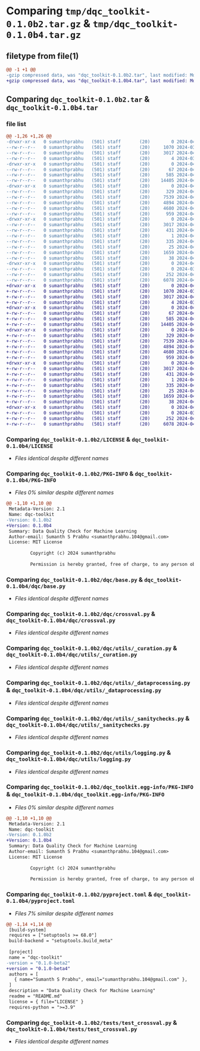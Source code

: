 # Comparing `tmp/dqc_toolkit-0.1.0b2.tar.gz` & `tmp/dqc_toolkit-0.1.0b4.tar.gz`

## filetype from file(1)

```diff
@@ -1 +1 @@
-gzip compressed data, was "dqc_toolkit-0.1.0b2.tar", last modified: Mon Apr 15 11:57:39 2024, max compression
+gzip compressed data, was "dqc_toolkit-0.1.0b4.tar", last modified: Mon Apr 15 15:04:31 2024, max compression
```

## Comparing `dqc_toolkit-0.1.0b2.tar` & `dqc_toolkit-0.1.0b4.tar`

### file list

```diff
@@ -1,26 +1,26 @@
-drwxr-xr-x   0 sumanthprabhu   (501) staff       (20)        0 2024-04-15 11:57:39.131095 dqc_toolkit-0.1.0b2/
--rw-r--r--   0 sumanthprabhu   (501) staff       (20)     1070 2024-03-11 14:48:40.000000 dqc_toolkit-0.1.0b2/LICENSE
--rw-r--r--   0 sumanthprabhu   (501) staff       (20)     3017 2024-04-15 11:57:39.130379 dqc_toolkit-0.1.0b2/PKG-INFO
--rw-r--r--   0 sumanthprabhu   (501) staff       (20)        4 2024-03-11 14:48:40.000000 dqc_toolkit-0.1.0b2/README.md
-drwxr-xr-x   0 sumanthprabhu   (501) staff       (20)        0 2024-04-15 11:57:39.110712 dqc_toolkit-0.1.0b2/dqc/
--rw-r--r--   0 sumanthprabhu   (501) staff       (20)       67 2024-04-12 10:00:13.000000 dqc_toolkit-0.1.0b2/dqc/__init__.py
--rw-r--r--   0 sumanthprabhu   (501) staff       (20)      585 2024-04-15 11:31:19.000000 dqc_toolkit-0.1.0b2/dqc/base.py
--rw-r--r--   0 sumanthprabhu   (501) staff       (20)    14405 2024-04-15 11:55:41.000000 dqc_toolkit-0.1.0b2/dqc/crossval.py
-drwxr-xr-x   0 sumanthprabhu   (501) staff       (20)        0 2024-04-15 11:57:39.119762 dqc_toolkit-0.1.0b2/dqc/utils/
--rw-r--r--   0 sumanthprabhu   (501) staff       (20)      329 2024-04-15 11:31:19.000000 dqc_toolkit-0.1.0b2/dqc/utils/__init__.py
--rw-r--r--   0 sumanthprabhu   (501) staff       (20)     7539 2024-04-15 11:31:19.000000 dqc_toolkit-0.1.0b2/dqc/utils/_curation.py
--rw-r--r--   0 sumanthprabhu   (501) staff       (20)     4894 2024-04-15 11:31:19.000000 dqc_toolkit-0.1.0b2/dqc/utils/_dataprocessing.py
--rw-r--r--   0 sumanthprabhu   (501) staff       (20)     4680 2024-04-15 11:31:19.000000 dqc_toolkit-0.1.0b2/dqc/utils/_sanitychecks.py
--rw-r--r--   0 sumanthprabhu   (501) staff       (20)      959 2024-04-15 11:31:19.000000 dqc_toolkit-0.1.0b2/dqc/utils/logging.py
-drwxr-xr-x   0 sumanthprabhu   (501) staff       (20)        0 2024-04-15 11:57:39.127744 dqc_toolkit-0.1.0b2/dqc_toolkit.egg-info/
--rw-r--r--   0 sumanthprabhu   (501) staff       (20)     3017 2024-04-15 11:57:39.000000 dqc_toolkit-0.1.0b2/dqc_toolkit.egg-info/PKG-INFO
--rw-r--r--   0 sumanthprabhu   (501) staff       (20)      431 2024-04-15 11:57:39.000000 dqc_toolkit-0.1.0b2/dqc_toolkit.egg-info/SOURCES.txt
--rw-r--r--   0 sumanthprabhu   (501) staff       (20)        1 2024-04-15 11:57:39.000000 dqc_toolkit-0.1.0b2/dqc_toolkit.egg-info/dependency_links.txt
--rw-r--r--   0 sumanthprabhu   (501) staff       (20)      335 2024-04-15 11:57:39.000000 dqc_toolkit-0.1.0b2/dqc_toolkit.egg-info/requires.txt
--rw-r--r--   0 sumanthprabhu   (501) staff       (20)       25 2024-04-15 11:57:39.000000 dqc_toolkit-0.1.0b2/dqc_toolkit.egg-info/top_level.txt
--rw-r--r--   0 sumanthprabhu   (501) staff       (20)     1659 2024-04-15 11:56:48.000000 dqc_toolkit-0.1.0b2/pyproject.toml
--rw-r--r--   0 sumanthprabhu   (501) staff       (20)       38 2024-04-15 11:57:39.131298 dqc_toolkit-0.1.0b2/setup.cfg
-drwxr-xr-x   0 sumanthprabhu   (501) staff       (20)        0 2024-04-15 11:57:39.126546 dqc_toolkit-0.1.0b2/tests/
--rw-r--r--   0 sumanthprabhu   (501) staff       (20)        0 2024-03-11 16:13:36.000000 dqc_toolkit-0.1.0b2/tests/__init__.py
--rw-r--r--   0 sumanthprabhu   (501) staff       (20)      252 2024-04-15 11:31:19.000000 dqc_toolkit-0.1.0b2/tests/conftest.py
--rw-r--r--   0 sumanthprabhu   (501) staff       (20)     6078 2024-04-15 11:31:19.000000 dqc_toolkit-0.1.0b2/tests/test_crossval.py
+drwxr-xr-x   0 sumanthprabhu   (501) staff       (20)        0 2024-04-15 15:04:31.100431 dqc_toolkit-0.1.0b4/
+-rw-r--r--   0 sumanthprabhu   (501) staff       (20)     1070 2024-03-11 14:48:40.000000 dqc_toolkit-0.1.0b4/LICENSE
+-rw-r--r--   0 sumanthprabhu   (501) staff       (20)     3017 2024-04-15 15:04:31.099345 dqc_toolkit-0.1.0b4/PKG-INFO
+-rw-r--r--   0 sumanthprabhu   (501) staff       (20)        4 2024-03-11 14:48:40.000000 dqc_toolkit-0.1.0b4/README.md
+drwxr-xr-x   0 sumanthprabhu   (501) staff       (20)        0 2024-04-15 15:04:31.073135 dqc_toolkit-0.1.0b4/dqc/
+-rw-r--r--   0 sumanthprabhu   (501) staff       (20)       67 2024-04-12 10:00:13.000000 dqc_toolkit-0.1.0b4/dqc/__init__.py
+-rw-r--r--   0 sumanthprabhu   (501) staff       (20)      585 2024-04-15 11:31:19.000000 dqc_toolkit-0.1.0b4/dqc/base.py
+-rw-r--r--   0 sumanthprabhu   (501) staff       (20)    14405 2024-04-15 11:55:41.000000 dqc_toolkit-0.1.0b4/dqc/crossval.py
+drwxr-xr-x   0 sumanthprabhu   (501) staff       (20)        0 2024-04-15 15:04:31.085862 dqc_toolkit-0.1.0b4/dqc/utils/
+-rw-r--r--   0 sumanthprabhu   (501) staff       (20)      329 2024-04-15 11:31:19.000000 dqc_toolkit-0.1.0b4/dqc/utils/__init__.py
+-rw-r--r--   0 sumanthprabhu   (501) staff       (20)     7539 2024-04-15 14:53:36.000000 dqc_toolkit-0.1.0b4/dqc/utils/_curation.py
+-rw-r--r--   0 sumanthprabhu   (501) staff       (20)     4894 2024-04-15 11:31:19.000000 dqc_toolkit-0.1.0b4/dqc/utils/_dataprocessing.py
+-rw-r--r--   0 sumanthprabhu   (501) staff       (20)     4680 2024-04-15 11:31:19.000000 dqc_toolkit-0.1.0b4/dqc/utils/_sanitychecks.py
+-rw-r--r--   0 sumanthprabhu   (501) staff       (20)      959 2024-04-15 11:31:19.000000 dqc_toolkit-0.1.0b4/dqc/utils/logging.py
+drwxr-xr-x   0 sumanthprabhu   (501) staff       (20)        0 2024-04-15 15:04:31.096856 dqc_toolkit-0.1.0b4/dqc_toolkit.egg-info/
+-rw-r--r--   0 sumanthprabhu   (501) staff       (20)     3017 2024-04-15 15:04:31.000000 dqc_toolkit-0.1.0b4/dqc_toolkit.egg-info/PKG-INFO
+-rw-r--r--   0 sumanthprabhu   (501) staff       (20)      431 2024-04-15 15:04:31.000000 dqc_toolkit-0.1.0b4/dqc_toolkit.egg-info/SOURCES.txt
+-rw-r--r--   0 sumanthprabhu   (501) staff       (20)        1 2024-04-15 15:04:31.000000 dqc_toolkit-0.1.0b4/dqc_toolkit.egg-info/dependency_links.txt
+-rw-r--r--   0 sumanthprabhu   (501) staff       (20)      335 2024-04-15 15:04:31.000000 dqc_toolkit-0.1.0b4/dqc_toolkit.egg-info/requires.txt
+-rw-r--r--   0 sumanthprabhu   (501) staff       (20)       25 2024-04-15 15:04:31.000000 dqc_toolkit-0.1.0b4/dqc_toolkit.egg-info/top_level.txt
+-rw-r--r--   0 sumanthprabhu   (501) staff       (20)     1659 2024-04-15 15:04:07.000000 dqc_toolkit-0.1.0b4/pyproject.toml
+-rw-r--r--   0 sumanthprabhu   (501) staff       (20)       38 2024-04-15 15:04:31.100602 dqc_toolkit-0.1.0b4/setup.cfg
+drwxr-xr-x   0 sumanthprabhu   (501) staff       (20)        0 2024-04-15 15:04:31.095880 dqc_toolkit-0.1.0b4/tests/
+-rw-r--r--   0 sumanthprabhu   (501) staff       (20)        0 2024-03-11 16:13:36.000000 dqc_toolkit-0.1.0b4/tests/__init__.py
+-rw-r--r--   0 sumanthprabhu   (501) staff       (20)      252 2024-04-15 11:31:19.000000 dqc_toolkit-0.1.0b4/tests/conftest.py
+-rw-r--r--   0 sumanthprabhu   (501) staff       (20)     6078 2024-04-15 14:53:36.000000 dqc_toolkit-0.1.0b4/tests/test_crossval.py
```

### Comparing `dqc_toolkit-0.1.0b2/LICENSE` & `dqc_toolkit-0.1.0b4/LICENSE`

 * *Files identical despite different names*

### Comparing `dqc_toolkit-0.1.0b2/PKG-INFO` & `dqc_toolkit-0.1.0b4/PKG-INFO`

 * *Files 0% similar despite different names*

```diff
@@ -1,10 +1,10 @@
 Metadata-Version: 2.1
 Name: dqc-toolkit
-Version: 0.1.0b2
+Version: 0.1.0b4
 Summary: Data Quality Check for Machine Learning
 Author-email: Sumanth S Prabhu <sumanthprabhu.104@gmail.com>
 License: MIT License
         
         Copyright (c) 2024 sumanthprabhu
         
         Permission is hereby granted, free of charge, to any person obtaining a copy
```

### Comparing `dqc_toolkit-0.1.0b2/dqc/base.py` & `dqc_toolkit-0.1.0b4/dqc/base.py`

 * *Files identical despite different names*

### Comparing `dqc_toolkit-0.1.0b2/dqc/crossval.py` & `dqc_toolkit-0.1.0b4/dqc/crossval.py`

 * *Files identical despite different names*

### Comparing `dqc_toolkit-0.1.0b2/dqc/utils/_curation.py` & `dqc_toolkit-0.1.0b4/dqc/utils/_curation.py`

 * *Files identical despite different names*

### Comparing `dqc_toolkit-0.1.0b2/dqc/utils/_dataprocessing.py` & `dqc_toolkit-0.1.0b4/dqc/utils/_dataprocessing.py`

 * *Files identical despite different names*

### Comparing `dqc_toolkit-0.1.0b2/dqc/utils/_sanitychecks.py` & `dqc_toolkit-0.1.0b4/dqc/utils/_sanitychecks.py`

 * *Files identical despite different names*

### Comparing `dqc_toolkit-0.1.0b2/dqc/utils/logging.py` & `dqc_toolkit-0.1.0b4/dqc/utils/logging.py`

 * *Files identical despite different names*

### Comparing `dqc_toolkit-0.1.0b2/dqc_toolkit.egg-info/PKG-INFO` & `dqc_toolkit-0.1.0b4/dqc_toolkit.egg-info/PKG-INFO`

 * *Files 0% similar despite different names*

```diff
@@ -1,10 +1,10 @@
 Metadata-Version: 2.1
 Name: dqc-toolkit
-Version: 0.1.0b2
+Version: 0.1.0b4
 Summary: Data Quality Check for Machine Learning
 Author-email: Sumanth S Prabhu <sumanthprabhu.104@gmail.com>
 License: MIT License
         
         Copyright (c) 2024 sumanthprabhu
         
         Permission is hereby granted, free of charge, to any person obtaining a copy
```

### Comparing `dqc_toolkit-0.1.0b2/pyproject.toml` & `dqc_toolkit-0.1.0b4/pyproject.toml`

 * *Files 7% similar despite different names*

```diff
@@ -1,14 +1,14 @@
 [build-system]
 requires = ["setuptools >= 68.0"]
 build-backend = "setuptools.build_meta"
 
 [project]
 name = "dqc-toolkit"
-version = "0.1.0-beta2"
+version = "0.1.0-beta4"
 authors = [
   { name="Sumanth S Prabhu", email="sumanthprabhu.104@gmail.com" },
 ]
 description = "Data Quality Check for Machine Learning"
 readme = "README.md"
 license = { file="LICENSE" }
 requires-python = ">=3.9"
```

### Comparing `dqc_toolkit-0.1.0b2/tests/test_crossval.py` & `dqc_toolkit-0.1.0b4/tests/test_crossval.py`

 * *Files identical despite different names*

